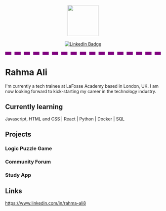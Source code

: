 <div id="header" align="center">
  <img src="https://media.giphy.com/media/v1.Y2lkPTc5MGI3NjExZ21xYWw1ZHJ4bGs0d25mMzR5N3Y2enJsMjk4dnY4ZWkxMm1xMWpzcCZlcD12MV9pbnRlcm5hbF9naWZfYnlfaWQmY3Q9Zw/RvnTYlyksGLdjNR1KA/giphy.gif" width="100"/>
</div>

<br>

<div id="badges" align="center">
  <a href="https://www.linkedin.com/in/rahma-ali8">
    <img src="https://img.shields.io/badge/LinkedIn-blue?style=for-the-badge&logo=linkedin&logoColor=white" alt="LinkedIn Badge"/>
  </a>
</div>

<br>

<div style="border-bottom: 10px dashed purple;"></div>

# Rahma Ali

I'm currently a tech trainee at LaFosse Academy based in London, UK. I am now looking forward to kick-starting my career in the technology industry.

## Currently learning
Javascript, HTML and CSS | React | Python | Docker | SQL

## Projects

### Logic Puzzle Game

### Community Forum

### Study App

## Links

https://www.linkedin.com/in/rahma-ali8
